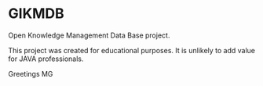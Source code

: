 # GIKMDB
Open Knowledge Management Data Base project.

This project was created for educational purposes. It is unlikely to add value for JAVA professionals.

Greetings 
MG
